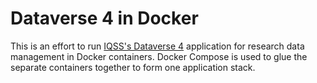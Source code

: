 # Dataverse 4 in Docker

This is an effort to run [IQSS's Dataverse 4][1] application for research data management
in Docker containers. Docker Compose is used to glue the separate containers together
to form one application stack.

[1]: https://github.com/IQSS/dataverse

